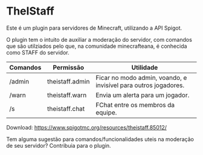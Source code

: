 # TheIStaff
Este é um plugin para servidores de Minecraft, utilizando a API Spigot.

O plugin tem o intuito de auxiliar a moderação do servidor, com comandos que são utilziados pelo que, na comunidade minecrafteana, é conhecida como STAFF do servidor.

| Comandos      | Permissão     | Utilidade     | 
| ------------- | ------------- | ------------- |
| /admin| theistaff.admin | Ficar no modo admin, voando, e invisível para outros jogadores. |
| /warn <jogador> <motivo>  | theistaff.warn  | Envia um alerta para um jogador. |
| /s <mensagem> | theistaff.chat | FChat entre os membros da equipe. |



Download: https://www.spigotmc.org/resources/theistaff.85012/



Tem alguma sugestão para comandos/funcionalidades uteis na moderação de seu servidor? Contribuia para o plugin.

